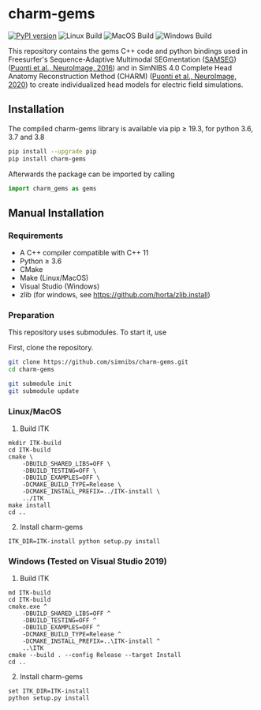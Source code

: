 # charm-gems

[![PyPI version](https://badge.fury.io/py/charm-gems.svg)](https://badge.fury.io/py/charm-gems) ![Linux Build](https://github.com/simnibs/charm-gems/workflows/Linux%20Build/badge.svg)  ![MacOS Build](https://github.com/simnibs/charm-gems/workflows/MacOS%20Build/badge.svg) ![Windows Build](https://github.com/simnibs/charm-gems/workflows/Windows%20Build/badge.svg)

This repository contains the gems C++ code and python bindings used in Freesurfer's Sequence-Adaptive Multimodal SEGmentation ([SAMSEG](https://github.com/freesurfer/freesurfer/tree/dev/python/freesurfer/samseg)) ([Puonti et al., NeuroImage, 2016](https://www.sciencedirect.com/science/article/pii/S1053811916304724)) and in SimNIBS 4.0 Complete Head Anatomy Reconstruction Method (CHARM) ([Puonti et al., NeuroImage, 2020](https://www.sciencedirect.com/science/article/pii/S1053811920305309)) to create individualized head models for electric field simulations.
## Installation

The compiled charm-gems library is available via pip ≥ 19.3, for python 3.6, 3.7 and 3.8


```bash
pip install --upgrade pip
pip install charm-gems
```
Afterwards the package can be imported by calling

```python
import charm_gems as gems
```

## Manual Installation


### Requirements
* A C++ compiler compatible with C++ 11
* Python ≥ 3.6
* CMake
* Make (Linux/MacOS)
* Visual Studio (Windows)
* zlib (for windows, see https://github.com/horta/zlib.install)

### Preparation
This repository uses submodules. To start it, use

First, clone the repository. 

```bash
git clone https://github.com/simnibs/charm-gems.git
cd charm-gems
```

```bash
git submodule init
git submodule update
```

### Linux/MacOS
1. Build ITK
```
mkdir ITK-build
cd ITK-build
cmake \
    -DBUILD_SHARED_LIBS=OFF \
    -DBUILD_TESTING=OFF \
    -DBUILD_EXAMPLES=OFF \
    -DCMAKE_BUILD_TYPE=Release \
    -DCMAKE_INSTALL_PREFIX=../ITK-install \
    ../ITK
make install
cd ..
```

2. Install charm-gems
```
ITK_DIR=ITK-install python setup.py install
```
### Windows (Tested on Visual Studio 2019)
1. Build ITK
```
md ITK-build
cd ITK-build
cmake.exe ^
    -DBUILD_SHARED_LIBS=OFF ^
    -DBUILD_TESTING=OFF ^
    -DBUILD_EXAMPLES=OFF ^
    -DCMAKE_BUILD_TYPE=Release ^
    -DCMAKE_INSTALL_PREFIX=..\ITK-install ^
    ..\ITK
cmake --build . --config Release --target Install
cd ..
```

2. Install charm-gems
```
set ITK_DIR=ITK-install
python setup.py install
``` 

